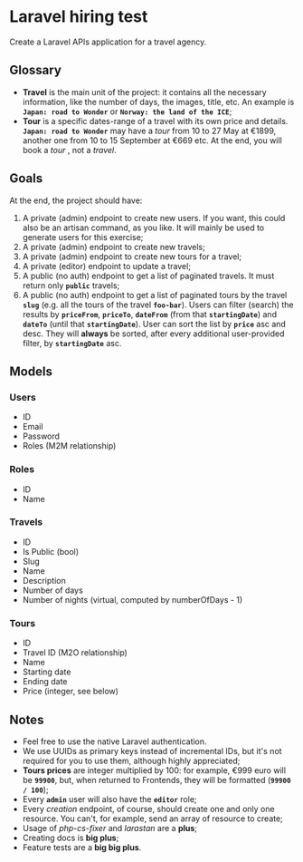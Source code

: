 # Laravel hiring test

Create a Laravel APIs application for a travel agency.

## Glossary

* **Travel** is the main unit of the project: it contains all the necessary information, like the number of days, the
  images, title, etc. An example is **`Japan: road to Wonder`** or **`Norway: the land of the ICE`**;
* **Tour** is a specific dates-range of a travel with its own price and details. **`Japan: road to Wonder`** may have a
  _tour_ from 10 to 27 May at €1899, another one from 10 to 15 September at €669 etc. At the end, you will book a _tour_
  , not a _travel_.

## Goals

At the end, the project should have:

1. A private (admin) endpoint to create new users. If you want, this could also be an artisan command, as you like. It
   will mainly be used to generate users for this exercise;
2. A private (admin) endpoint to create new travels;
3. A private (admin) endpoint to create new tours for a travel;
4. A private (editor) endpoint to update a travel;
5. A public (no auth) endpoint to get a list of paginated travels. It must return only **`public`** travels;
6. A public (no auth) endpoint to get a list of paginated tours by the travel **`slug`** (e.g. all the tours of the
   travel **`foo-bar`**). Users can filter (search) the results by **`priceFrom`**, **`priceTo`**, **`dateFrom`** (from
   that **`startingDate`**) and **`dateTo`** (until that **`startingDate`**). User can sort the list by **`price`** asc
   and desc. They will **always** be sorted, after every additional user-provided filter, by **`startingDate`** asc.

## Models

### Users

* ID
* Email
* Password
* Roles (M2M relationship)

### Roles

* ID
* Name

### Travels

* ID
* Is Public (bool)
* Slug
* Name
* Description
* Number of days
* Number of nights (virtual, computed by numberOfDays - 1)

### Tours

* ID
* Travel ID (M2O relationship)
* Name
* Starting date
* Ending date
* Price (integer, see below)

## Notes

* Feel free to use the native Laravel authentication.
* We use UUIDs as primary keys instead of incremental IDs, but it's not required for you to use them, although highly
appreciated;
* **Tours prices** are integer multiplied by 100: for example, €999 euro will be **`99900`**, but, when returned to
  Frontends, they will be formatted (**`99900 / 100`**);
* Every **`admin`** user will also have the **`editor`** role;
* Every _creation_ endpoint, of course, should create one and only one resource. You can't, for example, send an array
  of resource to create;
* Usage of _php-cs-fixer_ and _larastan_ are a **plus**;
* Creating docs is **big plus**;
* Feature tests are a **big big plus**.
